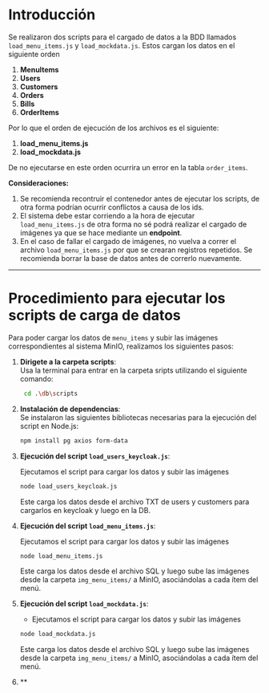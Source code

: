 # Introducción

Se realizaron dos scripts para el cargado de datos a la BDD llamados `load_menu_items.js` y `load_mockdata.js`. Estos cargan los datos en el siguiente orden

1. **MenuItems**
2. **Users**
3. **Customers**
4. **Orders**
5. **Bills**
6. **OrderItems**

Por lo que el orden de ejecución de los archivos es el siguiente:

1. **load_menu_items.js**
2. **load_mockdata.js**

De no ejecutarse en este orden ocurrira un error en la tabla `order_items`.

**Consideraciones:**

1. Se recomienda recontruir el contenedor antes de ejecutar los scripts, de otra forma podrían ocurrir conflictos a causa de los ids.
2. El sistema debe estar corriendo a la hora de ejecutar `load_menu_items.js` de otra forma no sé podrá realizar el cargado de imágenes ya que se hace mediante un **endpoint**.
3. En el caso de fallar el cargado de imágenes, no vuelva a correr el archivo `load_menu_items.js` por que se crearan registros repetidos. Se recomienda borrar la base de datos antes de correrlo nuevamente.

---

# Procedimiento para ejecutar los scripts de carga de datos

Para poder cargar los datos de `menu_items` y subir las imágenes correspondientes al sistema MinIO, realizamos los siguientes pasos:

1. **Dirigete a la carpeta scripts**:  
   Usa la terminal para entrar en la carpeta sripts utilizando el siguiente comando:

   ```bash
    cd .\db\scripts

   ```

2. **Instalación de dependencias**:  
   Se instalaron las siguientes bibliotecas necesarias para la ejecución del script en Node.js:

   ```bash
   npm install pg axios form-data
   ```

3. **Ejecución del script `load_users_keycloak.js`**:

   Ejecutamos el script para cargar los datos y subir las imágenes

   ```bash
   node load_users_keycloak.js
   ```

   Este carga los datos desde el archivo TXT de users y customers para cargarlos en keycloak y luego en la DB.

4. **Ejecución del script `load_menu_items.js`**:

   Ejecutamos el script para cargar los datos y subir las imágenes

   ```bash
   node load_menu_items.js
   ```

   Este carga los datos desde el archivo SQL y luego sube las imágenes desde la carpeta `img_menu_items/` a MinIO, asociándolas a cada ítem del menú.



5. **Ejecución del script `load_mockdata.js`**:

   - Ejecutamos el script para cargar los datos y subir las imágenes

   ```bash
   node load_mockdata.js
   ```

   Este carga los datos desde el archivo SQL y luego sube las imágenes desde la carpeta `img_menu_items/` a MinIO, asociándolas a cada ítem del menú.

6. **
